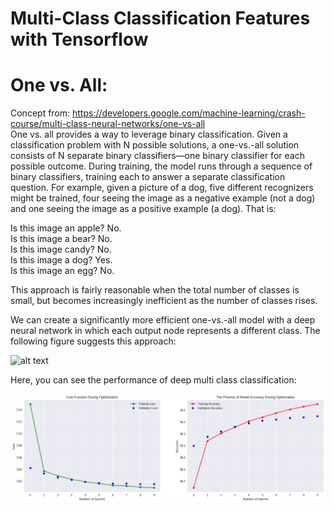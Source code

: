 # Multi-Class Classification Features with Tensorflow

# One vs. All: 
Concept from: https://developers.google.com/machine-learning/crash-course/multi-class-neural-networks/one-vs-all <br />
One vs. all provides a way to leverage binary classification. Given a classification problem with N possible solutions, a one-vs.-all solution consists of N separate binary classifiers—one binary classifier for each possible outcome. During training, the model runs through a sequence of binary classifiers, training each to answer a separate classification question. For example, given a picture of a dog, five different recognizers might be trained, four seeing the image as a negative example (not a dog) and one seeing the image as a positive example (a dog). That is: <br />

Is this image an apple? No. <br />
Is this image a bear? No. <br />
Is this image candy? No. <br />
Is this image a dog? Yes. <br />
Is this image an egg? No. <br />

This approach is fairly reasonable when the total number of classes is small, but becomes increasingly inefficient as the number of classes rises. <br />

We can create a significantly more efficient one-vs.-all model with a deep neural network in which each output node represents a different class. The following figure suggests this approach: <br />

![alt text](https://developers.google.com/machine-learning/crash-course/images/OneVsAll.svg)


Here, you can see the performance of deep multi class classification: <br />

![alt text](https://github.com/saman-nia/Deep-Learning-MultiClass-Classification/blob/master/data/Image_Performance.png) <br />
